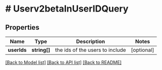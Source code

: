# # Userv2betaInUserIDQuery

## Properties

Name | Type | Description | Notes
------------ | ------------- | ------------- | -------------
**userIds** | **string[]** | the ids of the users to include | [optional]

[[Back to Model list]](../../README.md#models) [[Back to API list]](../../README.md#endpoints) [[Back to README]](../../README.md)
